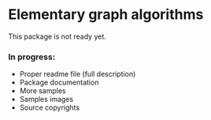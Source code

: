 # Elementary graph algorithms
This package is not ready yet.

### In progress:
- Proper readme file (full description)
- Package documentation
- More samples
- Samples images
- Source copyrights
